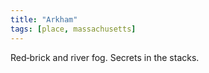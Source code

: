 ```yaml
---
title: "Arkham"
tags: [place, massachusetts]
---
```


Red‑brick and river fog. Secrets in the stacks.
